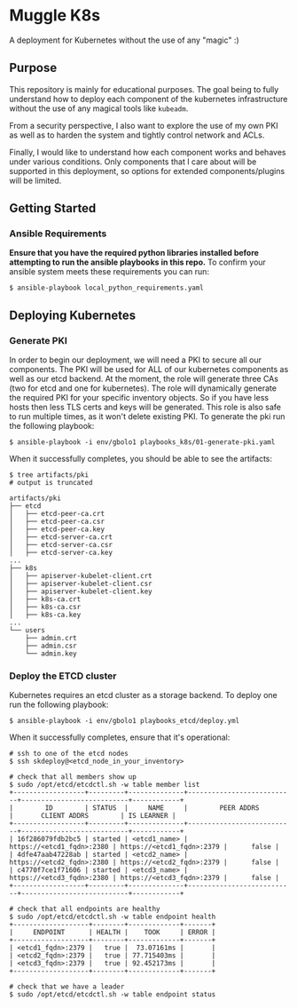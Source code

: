 # Muggle K8s
A deployment for Kubernetes without the use of any "magic" :)

## Purpose
This repository is mainly for educational purposes. The goal being to fully
understand how to deploy each component of the kubernetes infrastructure
without the use of any magical tools like `kubeadm`.

From a security perspective, I also want to explore the use of my own PKI
as well as to harden the system and tightly control network and ACLs.

Finally, I would like to understand how each component works and behaves under
various conditions. Only components that I care about will be supported in
this deployment, so options for extended components/plugins will be limited.

## Getting Started

### Ansible Requirements
**Ensure that you have the required python libraries installed before attempting
to run the ansible playbooks in this repo.**
To confirm your ansible system meets these requirements you can run:
```
$ ansible-playbook local_python_requirements.yaml
```

## Deploying Kubernetes

### Generate PKI
In order to begin our deployment, we will need a PKI to secure all our
components. The PKI will be used for ALL of our kubernetes components as well
as our etcd backend. At the moment, the role will generate three CAs
(two for etcd and one for kubernetes). The role will dynamically generate
the required PKI for your specific inventory objects. So if you have less hosts
then less TLS certs and keys will be generated. This role is also safe to run
multiple times, as it won't delete existing PKI. To generate the pki run the
following playbook:

```
$ ansible-playbook -i env/gbolo1 playbooks_k8s/01-generate-pki.yaml
```

When it successfully completes, you should be able to see the artifacts:
```
$ tree artifacts/pki
# output is truncated

artifacts/pki
├── etcd
│   ├── etcd-peer-ca.crt
│   ├── etcd-peer-ca.csr
│   ├── etcd-peer-ca.key
│   ├── etcd-server-ca.crt
│   ├── etcd-server-ca.csr
│   ├── etcd-server-ca.key
...
├── k8s
│   ├── apiserver-kubelet-client.crt
│   ├── apiserver-kubelet-client.csr
│   ├── apiserver-kubelet-client.key
│   ├── k8s-ca.crt
│   ├── k8s-ca.csr
│   ├── k8s-ca.key
...
└── users
    ├── admin.crt
    ├── admin.csr
    └── admin.key
```

### Deploy the ETCD cluster
Kubernetes requires an etcd cluster as a storage backend. To deploy one run the
following playbook:

```
$ ansible-playbook -i env/gbolo1 playbooks_etcd/deploy.yml
```

When it successfully completes, ensure that it's operational:
```
# ssh to one of the etcd nodes
$ ssh skdeploy@<etcd_node_in_your_inventory>

# check that all members show up
$ sudo /opt/etcd/etcdctl.sh -w table member list
+------------------+---------+--------------+---------------------------+---------------------------+------------+
|        ID        | STATUS  |     NAME     |        PEER ADDRS         |       CLIENT ADDRS        | IS LEARNER |
+------------------+---------+--------------+---------------------------+---------------------------+------------+
| 16f286079fdb2bc5 | started | <etcd1_name> | https://<etcd1_fqdn>:2380 | https://<etcd1_fqdn>:2379 |      false |
| 4dfe47aab47228ab | started | <etcd2_name> | https://<etcd2_fqdn>:2380 | https://<etcd2_fqdn>:2379 |      false |
| c4770f7ce1f71606 | started | <etcd3_name> | https://<etcd3_fqdn>:2380 | https://<etcd3_fqdn>:2379 |      false |
+------------------+---------+--------------+---------------------------+---------------------------+------------+

# check that all endpoints are healthy
$ sudo /opt/etcd/etcdctl.sh -w table endpoint health
+-------------------+--------+-------------+-------+
|     ENDPOINT      | HEALTH |    TOOK     | ERROR |
+-------------------+--------+-------------+-------+
| <etcd1_fqdn>:2379 |   true |  73.07161ms |       |
| <etcd2_fqdn>:2379 |   true | 77.715403ms |       |
| <etcd3_fqdn>:2379 |   true | 92.452173ms |       |
+-------------------+--------+-------------+-------+

# check that we have a leader
$ sudo /opt/etcd/etcdctl.sh -w table endpoint status
```
